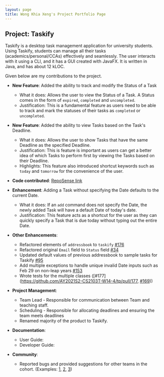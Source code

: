 ```yaml
---
layout: page
title: Wong Khia Xeng's Project Portfolio Page
---
```


## Project: Taskify

Taskify is a desktop task management application for university students. Using Taskify, students can
manage all their tasks (academics/personal/CCAs) effectively and seamlessly. The user interacts with it using a CLI,
and it has a GUI created with JavaFX. It is written in Java, and has about 12 kLOC.

Given below are my contributions to the project.

* **New Feature**: Added the ability to track and modify the Status of a Task 
    * What it does: Allows the user to view the Status of a Task. A Status comes in the form of `expired`, `completed` and `uncompleted`.
    * Justification: This is a fundamental feature as users need to be able to track and mark the statuses of their tasks as `completed` or `uncompleted`.

* **New Feature**: Added the ability to view Tasks based on the Task's Deadline.
    * What it does: Allows the user to show Tasks that have the same Deadline as the specified Deadline.
    * Justification: This is feature is important as users can get a better idea of which Tasks to perform first by viewing the Tasks based on their Deadline.
    * Highlights: This feature also introduced shortcut keywords such as `today` and `tomorrow` for the convenience of the user.

* **Code contributed**: [RepoSense link](https://nus-cs2103-ay2021s2.github.io/tp-dashboard/?search=khiaxeng&sort=groupTitle&sortWithin=title&since=2021-02-19&timeframe=commit&mergegroup=&groupSelect=groupByRepos&breakdown=false)

* **Enhancement**: Adding a Task without specifying the Date defaults to the current Date.
    * What it does: If an `add` command does not specify the Date, the newly added Task will have a default Date of today's date.
    * Justification: This feature acts as a shortcut for the user as they can quickly specify a Task that is due today without typing out the entire Date.
  
* **Other Enhancements**:
  * Refactored elements of `addressbook` to `taskify` [\#176](https://github.com/AY2021S2-CS2103T-W14-4/tp/pull/176) 
  * Refactored original `Email` field to `Status` field [\#34](https://github.com/AY2021S2-CS2103T-W14-4/tp/pull/34)
  * Updated default values of previous addressbook to sample tasks for Taskify [\#95](https://github.com/AY2021S2-CS2103T-W14-4/tp/pull/95)
  * Add multiple exceptions to handle unique invalid Date inputs such as Feb 29 on non-leap years [\#153](https://github.com/AY2021S2-CS2103T-W14-4/tp/pull/153)
  * Wrote tests for the multiple classes ([\#177](https://github.com/AY2021S2-CS2103T-W14-4/tp/pull/177, [\#169](https://github.com/AY2021S2-CS2103T-W14-4/tp/pull/169)))
  
  
* **Project Management**:
  * Team Lead - Responsible for communication between Team and teaching staff.
  * Scheduling - Responsible for allocating deadlines and ensuring the team meets deadlines
  * Renamed majority of the product to Taskify.
  
* **Documentation**:
  * User Guide:
  * Developer Guide:
  
* **Community**:
  * Reported bugs and provided suggestions for other teams in the cohort. (Examples: [1](https://github.com/khiaxeng/ped/issues/2), [2](https://github.com/AY2021S2-CS2103-W16-3/tp/issues/259), [3](https://github.com/AY2021S2-CS2103-W16-3/tp/issues/261))
  

